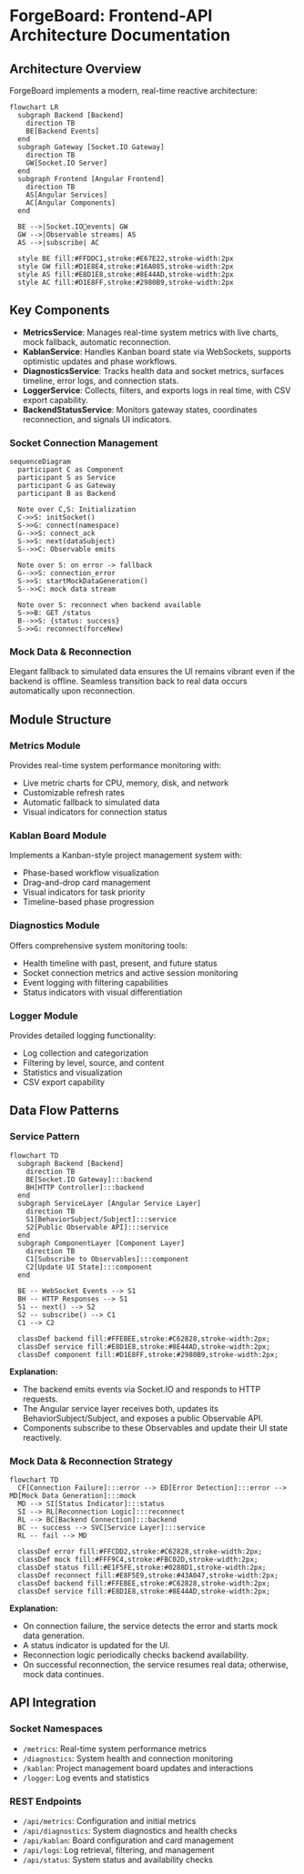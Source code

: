 # ForgeBoard: Frontend-API Architecture Documentation

## Architecture Overview

ForgeBoard implements a modern, real-time reactive architecture:

```mermaid
flowchart LR
  subgraph Backend [Backend]
    direction TB
    BE[Backend Events]
  end
  subgraph Gateway [Socket.IO Gateway]
    direction TB
    GW[Socket.IO Server]
  end
  subgraph Frontend [Angular Frontend]
    direction TB
    AS[Angular Services]
    AC[Angular Components]
  end

  BE -->|Socket.IOevents| GW
  GW -->|Observable streams| AS
  AS -->|subscribe| AC

  style BE fill:#FFDDC1,stroke:#E67E22,stroke-width:2px
  style GW fill:#D1E8E4,stroke:#16A085,stroke-width:2px
  style AS fill:#E8D1E8,stroke:#8E44AD,stroke-width:2px
  style AC fill:#D1E8FF,stroke:#2980B9,stroke-width:2px
```

## Key Components

- **MetricsService**: Manages real-time system metrics with live charts, mock fallback, automatic reconnection.
- **KablanService**: Handles Kanban board state via WebSockets, supports optimistic updates and phase workflows.
- **DiagnosticsService**: Tracks health data and socket metrics, surfaces timeline, error logs, and connection stats.
- **LoggerService**: Collects, filters, and exports logs in real time, with CSV export capability.
- **BackendStatusService**: Monitors gateway states, coordinates reconnection, and signals UI indicators.

### Socket Connection Management

```mermaid
sequenceDiagram
  participant C as Component
  participant S as Service
  participant G as Gateway
  participant B as Backend

  Note over C,S: Initialization
  C->>S: initSocket()
  S->>G: connect(namespace)
  G-->>S: connect_ack
  S->>S: next(dataSubject)
  S-->>C: Observable emits

  Note over S: on error -> fallback
  G-->>S: connection_error
  S->>S: startMockDataGeneration()
  S-->>C: mock data stream

  Note over S: reconnect when backend available
  S->>B: GET /status
  B-->>S: {status: success}
  S->>G: reconnect(forceNew)
```

### Mock Data & Reconnection

Elegant fallback to simulated data ensures the UI remains vibrant even if the backend is offline. Seamless transition back to real data occurs automatically upon reconnection.

## Module Structure

### Metrics Module

Provides real-time system performance monitoring with:

- Live metric charts for CPU, memory, disk, and network
- Customizable refresh rates
- Automatic fallback to simulated data
- Visual indicators for connection status

### Kablan Board Module

Implements a Kanban-style project management system with:

- Phase-based workflow visualization
- Drag-and-drop card management
- Visual indicators for task priority
- Timeline-based phase progression

### Diagnostics Module

Offers comprehensive system monitoring tools:

- Health timeline with past, present, and future status
- Socket connection metrics and active session monitoring
- Event logging with filtering capabilities
- Status indicators with visual differentiation

### Logger Module

Provides detailed logging functionality:

- Log collection and categorization
- Filtering by level, source, and content
- Statistics and visualization
- CSV export capability

## Data Flow Patterns

### Service Pattern

```mermaid
flowchart TD
  subgraph Backend [Backend]
    direction TB
    BE[Socket.IO Gateway]:::backend
    BH[HTTP Controller]:::backend
  end
  subgraph ServiceLayer [Angular Service Layer]
    direction TB
    S1[BehaviorSubject/Subject]:::service
    S2[Public Observable API]:::service
  end
  subgraph ComponentLayer [Component Layer]
    direction TB
    C1[Subscribe to Observables]:::component
    C2[Update UI State]:::component
  end

  BE -- WebSocket Events --> S1
  BH -- HTTP Responses --> S1
  S1 -- next() --> S2
  S2 -- subscribe() --> C1
  C1 --> C2

  classDef backend fill:#FFEBEE,stroke:#C62828,stroke-width:2px;
  classDef service fill:#E8D1E8,stroke:#8E44AD,stroke-width:2px;
  classDef component fill:#D1E8FF,stroke:#2980B9,stroke-width:2px;
```

**Explanation:**
- The backend emits events via Socket.IO and responds to HTTP requests.
- The Angular service layer receives both, updates its BehaviorSubject/Subject, and exposes a public Observable API.
- Components subscribe to these Observables and update their UI state reactively.

### Mock Data & Reconnection Strategy

```mermaid
flowchart TD
  CF[Connection Failure]:::error --> ED[Error Detection]:::error --> MD[Mock Data Generation]:::mock
  MD --> SI[Status Indicator]:::status
  SI --> RL[Reconnection Logic]:::reconnect
  RL --> BC[Backend Connection]:::backend
  BC -- success --> SVC[Service Layer]:::service
  RL -- fail --> MD

  classDef error fill:#FFCDD2,stroke:#C62828,stroke-width:2px;
  classDef mock fill:#FFF9C4,stroke:#FBC02D,stroke-width:2px;
  classDef status fill:#E1F5FE,stroke:#0288D1,stroke-width:2px;
  classDef reconnect fill:#E8F5E9,stroke:#43A047,stroke-width:2px;
  classDef backend fill:#FFEBEE,stroke:#C62828,stroke-width:2px;
  classDef service fill:#E8D1E8,stroke:#8E44AD,stroke-width:2px;
```

**Explanation:**
- On connection failure, the service detects the error and starts mock data generation.
- A status indicator is updated for the UI.
- Reconnection logic periodically checks backend availability.
- On successful reconnection, the service resumes real data; otherwise, mock data continues.

## API Integration

### Socket Namespaces

- `/metrics`: Real-time system performance metrics
- `/diagnostics`: System health and connection monitoring
- `/kablan`: Project management board updates and interactions
- `/logger`: Log events and statistics

### REST Endpoints

- `/api/metrics`: Configuration and initial metrics
- `/api/diagnostics`: System diagnostics and health checks
- `/api/kablan`: Board configuration and card management
- `/api/logs`: Log retrieval, filtering, and management
- `/api/status`: System status and availability checks

